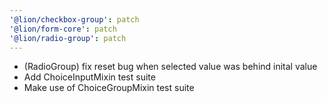 ```yaml
---
'@lion/checkbox-group': patch
'@lion/form-core': patch
'@lion/radio-group': patch
---
```


- (RadioGroup) fix reset bug when selected value was behind inital value
- Add ChoiceInputMixin test suite
- Make use of ChoiceGroupMixin test suite
